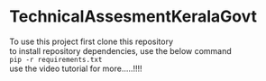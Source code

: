 # TechnicalAssesmentKeralaGovt

<p>To use this project first clone this repository<br>to install repository dependencies, use the below command<br><code>pip -r requirements.txt</code><br>use the video tutorial for more.....!!!!</p>
